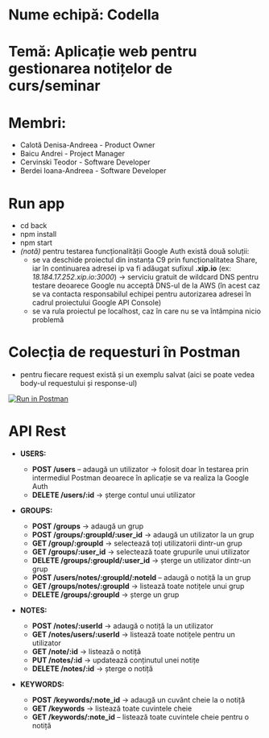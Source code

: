 # **Nume echipă:** Codella
# **Temă:** Aplicație web pentru gestionarea notițelor de curs/seminar
# **Membri:**
  - Calotă Denisa-Andreea - Product Owner
  - Baicu Andrei - Project Manager
  - Cervinski Teodor - Software Developer
  - Berdei Ioana-Andreea - Software Developer

# Run app
  - cd back
  - npm install
  - npm start
  - *(notă)* pentru testarea funcționalității Google Auth există două soluții:
    -  se va deschide proiectul din instanța C9 prin funcționalitatea Share, iar în continuarea adresei ip va fi adăugat sufixul **.xip.io** (ex: *18.184.17.252.xip.io:3000*) -> serviciu gratuit de wildcard DNS pentru testare deoarece Google nu acceptă DNS-ul de la AWS (în acest caz se va contacta responsabilul echipei pentru autorizarea adresei în cadrul proiectului Google API Console)
    -  se va rula proiectul pe localhost, caz în care nu se va întâmpina nicio problemă

# **Colecția de requesturi în Postman**
  - pentru fiecare request există și un exemplu salvat (aici se poate vedea body-ul requestului și response-ul)
  
[![Run in Postman](https://run.pstmn.io/button.svg)](https://app.getpostman.com/run-collection/17b9f52f9a8526054066)

# API Rest
  *  **USERS:**
     *  **POST /users** – adaugă un utilizator -> folosit doar în testarea prin intermediul Postman deoarece în aplicație se va realiza la Google Auth 
     *  **DELETE /users/:id** -> șterge contul unui utilizator
  
  *  **GROUPS:**
     *  **POST /groups** -> adaugă un grup
     * **POST /groups/:groupId/:user_id** -> adaugă un utilizator la un grup
     * **GET /group/:groupId** -> selectează toți utilizatorii dintr-un grup
     * **GET /groups/:user_id** -> selectează toate grupurile unui utilizator
     * **DELETE /groups/:groupId/:user_id** -> șterge un utilizator dintr-un grup
     * **POST /users/notes/:groupId/:noteId** – adaugă o notiță la un grup
     * **GET /groups/notes/:groupId** -> listează toate notițele unui grup
     * **DELETE /groups/:groupId** -> șterge un grup
 
  *  **NOTES:**
     * **POST /notes/:userId** -> adaugă o notiță la un utilizator
     * **GET /notes/users/:userId** -> listează toate notițele pentru un utilizator
     * **GET /note/:id** -> listează o notiță
     * **PUT /notes/:id** -> updatează conținutul unei notițe
     * **DELETE /notes/:id** -> șterge o notiță

  *  **KEYWORDS:**
     * **POST /keywords/:note_id** -> adaugă un cuvânt cheie la o notiță
     * **GET /keywords** -> listează toate cuvintele cheie
     * **GET /keywords/:note_id** – listează toate cuvintele cheie pentru o notiță